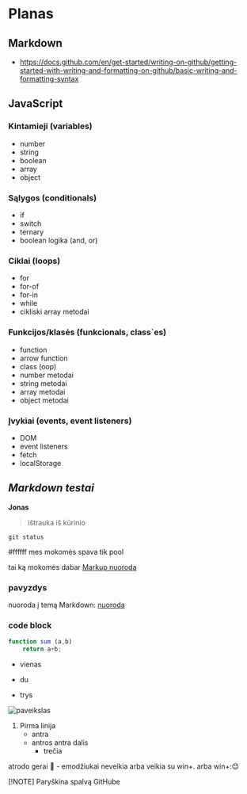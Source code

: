 # Planas

## Markdown

- https://docs.github.com/en/get-started/writing-on-github/getting-started-with-writing-and-formatting-on-github/basic-writing-and-formatting-syntax

## JavaScript

### Kintamieji (variables)

- number
- string
- boolean
- array
- object

### Sąlygos (conditionals)

- if
- switch
- ternary
- boolean logika (and, or)

### Ciklai (loops)

- for
- for-of
- for-in
- while
- cikliski array metodai

### Funkcijos/klasės (funkcionals, class`es)

- function
- arrow function
- class (oop)
- number metodai
- string metodai
- array metodai
- object metodai

### Įvykiai (events, event listeners)

- DOM
- event listeners
- fetch
- localStorage

## ***Markdown testai***

**Jonas** 
>ištrauka iš kūrinio 

`git status`

#ffffff mes mokomės spava tik pool

tai ką mokomės dabar [Markup nuoroda](https://docs.github.com/en/get-started/writing-on-github/getting-started-with-writing-and-formatting-on-github/basic-writing-and-formatting-syntax)


### pavyzdys

nuoroda į temą Markdown: [nuoroda](#markdown)

### code block
```js
function sum (a,b)
    return a+b;
```

- vienas
* du
+ trys

![paveikslas](https://images.pexels.com/photos/610293/pexels-photo-610293.jpeg?auto=compress&cs=tinysrgb&w=1260&h=750&dpr=1)


1. Pirma linija
   - antra
   - antros antra dalis
     - trečia

atrodo gerai :vulcan_salute: - emodžiukai neveikia arba veikia su win+. arba win+:😊

[!NOTE]
Paryškina spalvą GitHube
